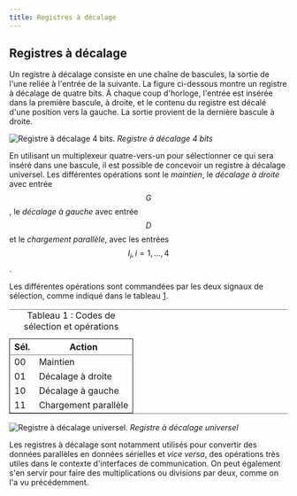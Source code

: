 ```yaml
---
title: Registres à décalage
---
```


## Registres à décalage

Un registre à décalage consiste en une chaîne de bascules, la sortie
de l'une reliée à l'entrée de la suivante. La figure ci-dessous montre
un registre à décalage de quatre bits. À chaque coup d'horloge,
l'entrée est insérée dans la première bascule, à droite, et le contenu
du registre est décalé d'une position vers la gauche. La sortie
provient de la dernière bascule à droite.

![Registre à décalage 4 bits.]({{site.baseurl}}/img/shift4.svg "Registre à décalage 4 bits")
*Registre à décalage 4 bits*

En utilisant un multiplexeur quatre-vers-un pour sélectionner ce qui
sera inséré dans une bascule, il est possible de concevoir un registre
à décalage universel. Les différentes opérations sont le *maintien*, le
*décalage à droite* avec entrée $$G$$, le *décalage à gauche* avec entrée
$$D$$ et le *chargement parallèle*, avec les entrées $$I_i, i=1, \ldots,
4$$.

Les différentes opérations sont commandées par les deux signaux de
sélection, comme indiqué dans le tableau [1](#orgbda54ca).

<table id="orgbda54ca" border="2" cellspacing="0" cellpadding="6" rules="groups" frame="hsides">
<caption class="t-above"><span class="table-number">Tableau 1 :</span> Codes de sélection et opérations</caption>

<colgroup>
<col  class="org-right" />

<col  class="org-left" />
</colgroup>
<thead>
<tr>
<th scope="col" class="org-right">Sél.</th>
<th scope="col" class="org-left">Action</th>
</tr>
</thead>

<tbody>
<tr>
<td class="org-right">00</td>
<td class="org-left">Maintien</td>
</tr>


<tr>
<td class="org-right">01</td>
<td class="org-left">Décalage à droite</td>
</tr>


<tr>
<td class="org-right">10</td>
<td class="org-left">Décalage à gauche</td>
</tr>


<tr>
<td class="org-right">11</td>
<td class="org-left">Chargement parallèle</td>
</tr>
</tbody>
</table>

![Registre à décalage universel.]({{site.baseurl}}/img/shift4_univ.svg "Registre à décalage universel") 
*Registre à décalage universel*

Les registres à décalage sont notamment utilisés pour convertir des
données parallèles en données sérielles et *vice versa*, des opérations
très utiles dans le contexte d'interfaces de communication. On peut
également s'en servir pour faire des multiplications ou divisions par
deux, comme on l'a vu précédemment.
